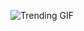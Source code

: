![Trending GIF](https://media3.giphy.com/media/v1.Y2lkPThiYjIxNzcyeG11ZXRlbXdsZTF4azhycmVrZHZtdTVlZTBnY2VpZGl2OWRycXRqYyZlcD12MV9naWZzX3NlYXJjaCZjdD1n/bGgsc5mWoryfgKBx1u/giphy.gif)
